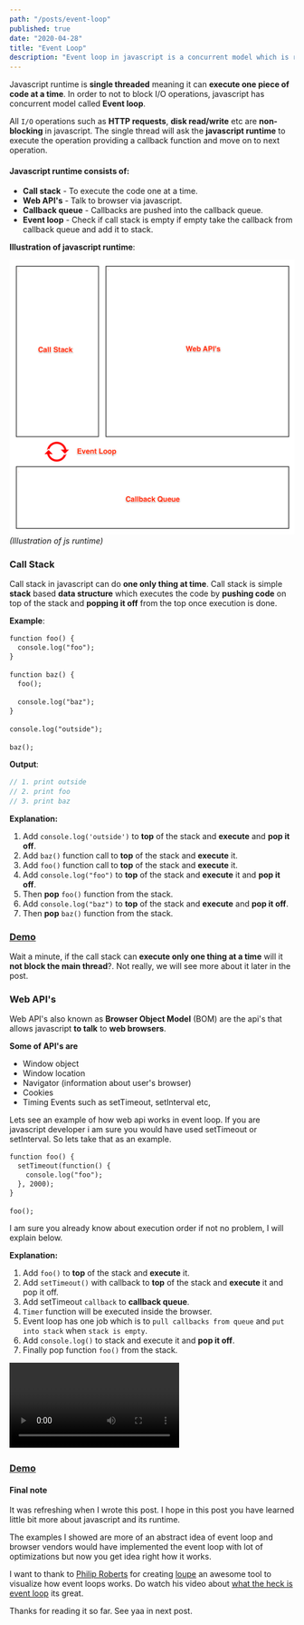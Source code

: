```yaml
---
path: "/posts/event-loop"
published: true
date: "2020-04-28"
title: "Event Loop"
description: "Event loop in javascript is a concurrent model which is responsible for executing the code."
---
```


Javascript runtime is **single threaded** meaning it can **execute one piece of code at a time**. In order to not to block I/O operations, javascript has concurrent model called **Event loop**.

All `I/O` operations such as **HTTP requests**, **disk read/write** etc are **non-blocking** in javascript. The single thread will ask the **javascript runtime** to execute the operation providing a callback function and move on to next operation.

#### Javascript runtime consists of:

- **Call stack** - To execute the code one at a time.
- **Web API's** - Talk to browser via javascript.
- **Callback queue** - Callbacks are pushed into the callback queue.
- **Event loop** - Check if call stack is empty if empty take the callback from callback queue and add it to stack.

**Illustration of javascript runtime**:

<img src="./event-loop.png" alt="Javascript runtime illustration" />
<i class="image__illustration">(Illustration of js runtime)</i>

### Call Stack

Call stack in javascript can do **one only thing at time**. Call stack is simple **stack** based **data structure** which executes the code by **pushing code** on top of the stack and **popping it off** from the top once execution is done.

**Example**:

```js{numberLines: true}{2,6,8,11,13}
function foo() {
  console.log("foo");
}

function baz() {
  foo();

  console.log("baz");
}

console.log("outside");

baz();
```

**Output**:

```js
// 1. print outside
// 2. print foo
// 3. print baz
```

**Explanation:**

1. Add `console.log('outside')` to **top** of the stack and **execute** and **pop it off**.
1. Add `baz()` function call to **top** of the stack and **execute** it.
1. Add `foo()` function call to **top** of the stack and **execute** it.
1. Add `console.log("foo")` to **top** of the stack and **execute** it and **pop it off**.
1. Then **pop** `foo()` function from the stack.
1. Add `console.log("baz")` to **top** of the stack and **execute** and **pop it off**.
1. Then **pop** `baz()` function from the stack.

### [Demo](http://latentflip.com/loupe/?code=ZnVuY3Rpb24gZm9vKCkgewogIHNldFRpbWVvdXQoZnVuY3Rpb24gdGltZW91dENhbGxiYWNrKCkgewogICAgY29uc29sZS5sb2coImZvbyIpOwogIH0sIDEwMDApOwp9CgpmdW5jdGlvbiBiYXooKSB7CiAgZm9vKCk7CiAgY29uc29sZS5sb2coImJheiIpOwp9Cgpjb25zb2xlLmxvZygib3V0c2lkZSIpOwoKYmF6KCk7!!!PGJ1dHRvbj5DbGljayBtZSE8L2J1dHRvbj4%3D)

Wait a minute, if the call stack can **execute only one thing at a time** will it **not block the main thread**?. Not really, we will see more about it later in the post.

### Web API's

Web API's also known as **Browser Object Model** (BOM) are the api's that allows javascript **to talk** to **web browsers**.

**Some of API's are**

- Window object
- Window location
- Navigator (information about user's browser)
- Cookies
- Timing Events such as setTimeout, setInterval etc,

Lets see an example of how web api works in event loop. If you are javascript developer i am sure you would have used setTimeout or setInterval.
So lets take that as an example.

```js{numberLines: true}{8,2-4}
function foo() {
  setTimeout(function() {
    console.log("foo");
  }, 2000);
}

foo();
```

I am sure you already know about execution order if not no problem, I will explain below.

**Explanation:**

1. Add `foo()` to **top** of the stack and **execute** it.
1. Add `setTimeout()` with callback to **top** of the stack and **execute** it and pop it off.
1. Add setTimeout `callback` to **callback queue**.
1. `Timer` function will be executed inside the browser.
1. Event loop has one job which is to `pull callbacks from queue` and `put into stack` when `stack is empty`.
1. Add `console.log()` to stack and execute it and **pop it off**.
1. Finally pop function `foo()` from the stack.

<video controls>
  <source src="./web-apis.mp4" type="video/mp4">
</video>

### [Demo](http://latentflip.com/loupe/?code=ZnVuY3Rpb24gZm9vKCkgewogIHNldFRpbWVvdXQoZnVuY3Rpb24oKSB7CiAgICBjb25zb2xlLmxvZygiZm9vIik7CiAgfSwgMjAwMCk7Cn0KCmZvbygpOw%3D%3D!!!PGJ1dHRvbj5DbGljayBtZSE8L2J1dHRvbj4%3D)

#### Final note

It was refreshing when I wrote this post. I hope in this post you have learned little bit more about javascript and its runtime.

The examples I showed are more of an abstract idea of event loop and browser vendors would have implemented the event loop with lot of optimizations but now you get idea right how it works.

I want to thank to [Philip Roberts](https://twitter.com/philip_roberts) for creating [loupe](http://latentflip.com/loupe) an awesome tool to visualize how event loops works. Do watch his video about [what the heck is event loop](https://www.youtube.com/watch?v=8aGhZQkoFbQ) its great.

Thanks for reading it so far. See yaa in next post.
